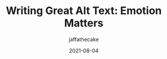 ---
author: jaffathecake
date: 2021-08-04
tags:
  - accessibility
  - user-experience
target_url: https://jakearchibald.com/2021/great-alt-text/
title: "Writing Great Alt Text: Emotion Matters"
---